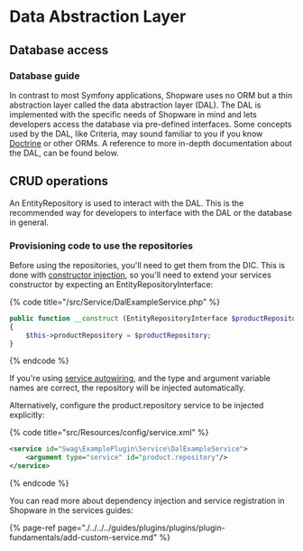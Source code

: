 # Data Abstraction Layer

## Database access

### Database guide

In contrast to most Symfony applications, Shopware uses no ORM but a thin abstraction layer called the data abstraction
layer (DAL). The DAL is implemented with the specific needs of Shopware in mind and lets developers access the database
via pre-defined interfaces. Some concepts used by the DAL, like Criteria, may sound familiar to you if you
know [Doctrine](https://symfony.com/doc/current/doctrine.html) or other ORMs. A reference to more in-depth documentation
about the DAL, can be found below.

## CRUD operations

An EntityRepository is used to interact with the DAL. This is the recommended way for developers to interface with the
DAL or the database in general.

### Provisioning code to use the repositories

Before using the repositories, you'll need to get them from the DIC. This is done
with [constructor injection](https://symfony.com/doc/current/service_container/injection_types.html#constructor-injection), so you'll need to extend your services constructor by expecting an EntityRepositoryInterface:

{% code title="<plugin root>/src/Service/DalExampleService.php" %}
```php
public function __construct (EntityRepositoryInterface $productRepository)
{
    $this->productRepository = $productRepository;
}
```
{% endcode %}

If you're using [service autowiring](https://symfony.com/doc/current/service_container/autowiring.html), and the type
and argument variable names are correct, the repository will be injected automatically.

Alternatively, configure the product.repository service to be injected explicitly:

{% code title="<plugin root>src/Resources/config/service.xml" %}
```xml
<service id="Swag\ExamplePlugin\Service\DalExampleService">
    <argument type="service" id="product.repository"/>
</service>
```
{% endcode %}

You can read more about dependency injection and service registration in Shopware in the services guides:

{% page-ref page="./../../../guides/plugins/plugins/plugin-fundamentals/add-custom-service.md" %}
